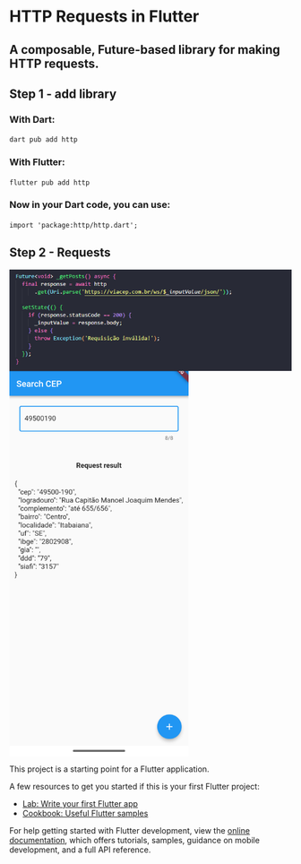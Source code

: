 # HTTP Requests in Flutter
## A composable, Future-based library for making HTTP requests.

## Step 1 - add library
### With Dart:
 `dart pub add http`
 
### With Flutter:
 `flutter pub add http`
 
### Now in your Dart code, you can use:

`import 'package:http/http.dart';`

## Step 2 - Requests

<img align="center" src="img/http.png" />

<img align="center" src="img/request_result.png" style="width: 320px" />


This project is a starting point for a Flutter application.

A few resources to get you started if this is your first Flutter project:

- [Lab: Write your first Flutter app](https://docs.flutter.dev/get-started/codelab)
- [Cookbook: Useful Flutter samples](https://docs.flutter.dev/cookbook)

For help getting started with Flutter development, view the
[online documentation](https://docs.flutter.dev/), which offers tutorials,
samples, guidance on mobile development, and a full API reference.
